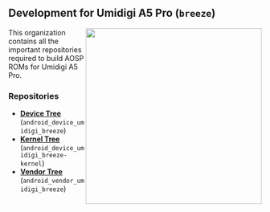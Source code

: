 ## Development for Umidigi A5 Pro (`breeze`)
<img align="right" width="350" height="350" src="https://cdn-files.kimovil.com/default/0003/09/thumb_208667_default_big.jpeg">

This organization contains all the important repositories required to build AOSP ROMs for Umidigi A5 Pro.

### Repositories
* [**Device Tree**](https://github.com/umidigi-mt6763-dev/android_device_umidigi_breeze) (`android_device_umidigi_breeze`)
* [**Kernel Tree**](https://github.com/umidigi-mt6763-dev/android_device_umidigi_breeze-kernel) (`android_device_umidigi_breeze-kernel`)
* [**Vendor Tree**](https://github.com/umidigi-mt6763-dev/android_vendor_umidigi_breeze) (`android_vendor_umidigi_breeze`)
